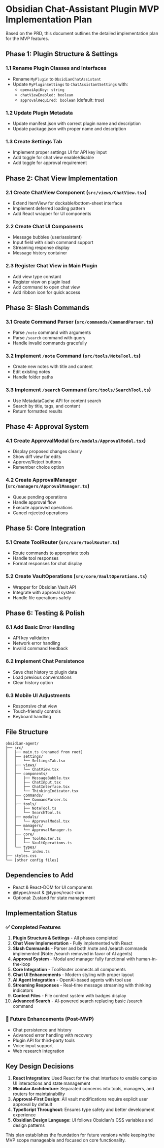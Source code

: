 # Obsidian Chat-Assistant Plugin MVP Implementation Plan

Based on the PRD, this document outlines the detailed implementation plan for the MVP features.

## Phase 1: Plugin Structure & Settings

### 1.1 Rename Plugin Classes and Interfaces
- Rename `MyPlugin` to `ObsidianChatAssistant`
- Update `MyPluginSettings` to `ChatAssistantSettings` with:
  - `openaiApiKey: string`
  - `chatViewEnabled: boolean`
  - `approvalRequired: boolean` (default: true)

### 1.2 Update Plugin Metadata
- Update manifest.json with correct plugin name and description
- Update package.json with proper name and description

### 1.3 Create Settings Tab
- Implement proper settings UI for API key input
- Add toggle for chat view enable/disable
- Add toggle for approval requirement

## Phase 2: Chat View Implementation

### 2.1 Create ChatView Component (`src/views/ChatView.tsx`)
- Extend ItemView for dockable/bottom-sheet interface
- Implement deferred loading pattern
- Add React wrapper for UI components

### 2.2 Create Chat UI Components
- Message bubbles (user/assistant)
- Input field with slash command support
- Streaming response display
- Message history container

### 2.3 Register Chat View in Main Plugin
- Add view type constant
- Register view on plugin load
- Add command to open chat view
- Add ribbon icon for quick access

## Phase 3: Slash Commands

### 3.1 Create Command Parser (`src/commands/CommandParser.ts`)
- Parse `/note` command with arguments
- Parse `/search` command with query
- Handle invalid commands gracefully

### 3.2 Implement `/note` Command (`src/tools/NoteTool.ts`)
- Create new notes with title and content
- Edit existing notes
- Handle folder paths

### 3.3 Implement `/search` Command (`src/tools/SearchTool.ts`)
- Use MetadataCache API for content search
- Search by title, tags, and content
- Return formatted results

## Phase 4: Approval System

### 4.1 Create ApprovalModal (`src/modals/ApprovalModal.tsx`)
- Display proposed changes clearly
- Show diff view for edits
- Approve/Reject buttons
- Remember choice option

### 4.2 Create ApprovalManager (`src/managers/ApprovalManager.ts`)
- Queue pending operations
- Handle approval flow
- Execute approved operations
- Cancel rejected operations

## Phase 5: Core Integration

### 5.1 Create ToolRouter (`src/core/ToolRouter.ts`)
- Route commands to appropriate tools
- Handle tool responses
- Format responses for chat display

### 5.2 Create VaultOperations (`src/core/VaultOperations.ts`)
- Wrapper for Obsidian Vault API
- Integrate with approval system
- Handle file operations safely

## Phase 6: Testing & Polish

### 6.1 Add Basic Error Handling
- API key validation
- Network error handling
- Invalid command feedback

### 6.2 Implement Chat Persistence
- Save chat history to plugin data
- Load previous conversations
- Clear history option

### 6.3 Mobile UI Adjustments
- Responsive chat view
- Touch-friendly controls
- Keyboard handling

## File Structure

```
obsidian-agent/
├── src/
│   ├── main.ts (renamed from root)
│   ├── settings/
│   │   └── SettingsTab.tsx
│   ├── views/
│   │   └── ChatView.tsx
│   ├── components/
│   │   ├── MessageBubble.tsx
│   │   ├── ChatInput.tsx
│   │   ├── ChatInterface.tsx
│   │   └── ThinkingIndicator.tsx
│   ├── commands/
│   │   └── CommandParser.ts
│   ├── tools/
│   │   ├── NoteTool.ts
│   │   └── SearchTool.ts
│   ├── modals/
│   │   └── ApprovalModal.tsx
│   ├── managers/
│   │   └── ApprovalManager.ts
│   ├── core/
│   │   ├── ToolRouter.ts
│   │   └── VaultOperations.ts
│   └── types/
│       └── index.ts
├── styles.css
└── [other config files]
```

## Dependencies to Add
- React & React-DOM for UI components
- @types/react & @types/react-dom
- Optional: Zustand for state management

## Implementation Status

### ✅ Completed Features
1. **Plugin Structure & Settings** - All phases completed
2. **Chat View Implementation** - Fully implemented with React
3. **Slash Commands** - Parser and both /note and /search commands implemented (Note: /search removed in favor of AI agents)
4. **Approval System** - Modal and manager fully functional with human-in-the-loop
5. **Core Integration** - ToolRouter connects all components
6. **Chat UI Enhancements** - Modern styling with proper layout
7. **AI Agent Integration** - OpenAI-based agents with tool use
8. **Streaming Responses** - Real-time message streaming with thinking indicators
9. **Context Files** - File context system with badges display
10. **Advanced Search** - AI-powered search replacing basic /search command

### 🚧 Future Enhancements (Post-MVP)
- Chat persistence and history
- Advanced error handling with recovery
- Plugin API for third-party tools
- Voice input support
- Web research integration

## Key Design Decisions

1. **React Integration**: Used React for the chat interface to enable complex UI interactions and state management
2. **Modular Architecture**: Separated concerns into tools, managers, and routers for maintainability
3. **Approval-First Design**: All vault modifications require explicit user approval by default
4. **TypeScript Throughout**: Ensures type safety and better development experience
5. **Obsidian Design Language**: UI follows Obsidian's CSS variables and design patterns

This plan establishes the foundation for future versions while keeping the MVP scope manageable and focused on core functionality.